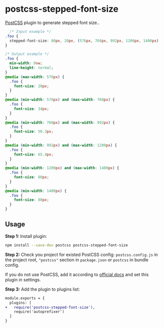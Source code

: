 # postcss-stepped-font-size

[PostCSS] plugin to generate stepped font size..

[PostCSS]: https://github.com/postcss/postcss

```css
  /* Input example */
.foo {
  stepped-font-size: 80px, 20px, (576px, 768px, 992px, 1200px, 1400px);
}
```

```css
/* Output example */
.foo {
  min-width: 0vw;
  line-height: normal;
}
@media (max-width: 576px) {
  .foo {
    font-size: 20px;
  }
}
@media (min-width: 576px) and (max-width: 768px) {
  .foo {
    font-size: 34px;
  }
}
@media (min-width: 768px) and (max-width: 992px) {
  .foo {
    font-size: 50.3px;
  }
}
@media (min-width: 992px) and (max-width: 1200px) {
  .foo {
    font-size: 65.4px;
  }
}
@media (min-width: 1200px) and (max-width: 1400px) {
  .foo {
    font-size: 80px;
  }
}
@media (min-width: 1400px) {
  .foo {
    font-size: 80px;
  }
}
```

## Usage

**Step 1:** Install plugin:

```sh
npm install --save-dev postcss postcss-stepped-font-size
```

**Step 2:** Check you project for existed PostCSS config: `postcss.config.js`
in the project root, `"postcss"` section in `package.json`
or `postcss` in bundle config.

If you do not use PostCSS, add it according to [official docs]
and set this plugin in settings.

**Step 3:** Add the plugin to plugins list:

```diff
module.exports = {
  plugins: [
+   require('postcss-stepped-font-size'),
    require('autoprefixer')
  ]
}
```

[official docs]: https://github.com/postcss/postcss#usage
